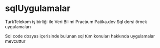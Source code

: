 # sqlUygulamalar
TurkTelekom iş birliği ile Veri Bilimi Practıum  Patika.dev Sql dersi örnek uygulamaları

Sql code dosyas içerisinde bulunan sql tüm konuları hakkında uygulamalar mevcuttur 
